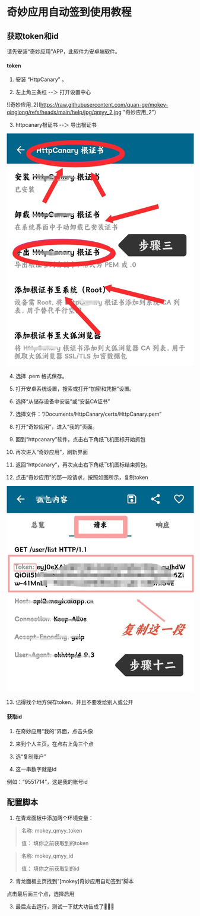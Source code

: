 # 奇妙应用自动签到使用教程



## 获取token和id
请先安装“奇妙应用”APP，此软件为安卓端软件。


#### token
1. 安装 “HttpCanary” 。

2. 左上角三条杠 --＞ 打开设置中心

![奇妙应用_2](https://raw.githubusercontent.com/quan-ge/mokey-qinglong/refs/heads/main/help/jpg/qmyy_2.jpg "奇妙应用_2"）

3. httpcanary根证书 --＞ 导出根证书

![奇妙应用_3](https://raw.githubusercontent.com/quan-ge/mokey-qinglong/refs/heads/main/help/jpg/qmyy_3.jpg "奇妙应用_3")


4. 选择 .pem 格式保存。

5. 打开安卓系统设置，搜索或打开“加密和凭据”设置。

6. 选择“从储存设备中安装”或“安装CA证书”

7. 选择文件：“/Documents/HttpCanary/certs/HttpCanary.pem”

8. 打开“奇妙应用”，进入“我的”页面。

9. 回到“httpcanary”软件，点击右下角纸飞机图标开始抓包

10. 再次进入“奇妙应用”，刷新界面

11. 返回“httpcanary”，再次点击右下角纸飞机图标结束抓包。

12. 点击“奇妙应用”的那一段请求，按照如图所示，复制token

![奇妙应用_12](https://raw.githubusercontent.com/quan-ge/mokey-qinglong/refs/heads/main/help/jpg/qmyy_12.jpg "奇妙应用_12")

13. 记得找个地方保存token，并且不要发给别人或公开

#### 获取id
1. 在奇妙应用“我的”界面，点击头像

2. 来到个人主页，在点右上角三个点

3. 选“复制账户”

4. 这一串数字就是id

例如：“9551714”，这是我的账号id

## 配置脚本

1. 在青龙面板中添加两个环境变量：

> 名称:
> mokey_qmyy_token
>
> 值：
> 填你之前获取到的token
>

> 名称:
> mokey_qmyy_id
>
> 值：
> 填你之前获取到的id
>

2. 青龙面板主页找到“[mokey]奇妙应用自动签到”脚本

点击最后面三个点，选择启用

3. 最后点击运行，测试一下就大功告成了🎉🎉🎉
